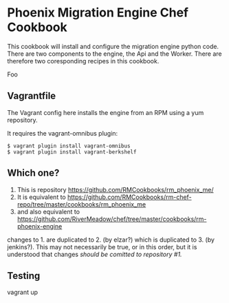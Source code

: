 Phoenix Migration Engine Chef Cookbook
==============================

This cookbook will install and configure the migration engine python code.  There are two components
to the engine, the Api and the Worker. There are therefore two coresponding recipes in this cookbook.

Foo

Vagrantfile
-----------

The Vagrant config here installs the engine from an RPM using a yum repository.

It requires the vagrant-omnibus plugin:

    $ vagrant plugin install vagrant-omnibus
    $ vagrant plugin install vagrant-berkshelf

Which one?
----------

1. This is repository https://github.com/RMCookbooks/rm_phoenix_me/
2. It is equivalent to https://github.com/RMCookbooks/rm-chef-repo/tree/master/cookbooks/rm_phoenix_me
2. and also equivalent to https://github.com/RiverMeadow/chef/tree/master/cookbooks/rm-phoenix-engine

changes to 1. are duplicated to 2. (by elzar?) which is duplicated to 3. (by
jenkins?). This may not necessarily be true, or in this order, but it is
understood that changes _should be comitted to repository #1._

Testing
-------

vagrant up
